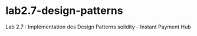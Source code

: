 # lab2.7-design-patterns
Lab 2.7 : Implémentation des Design Patterns solidity - Instant Payment Hub
